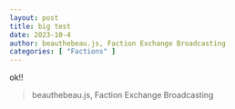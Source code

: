```yaml
---
layout: post
title: big test
date: 2023-10-4
author: beauthebeau.js, Faction Exchange Broadcasting
categories: [ "Factions" ]
---
```

ok!!

> beauthebeau.js, 
> Faction Exchange Broadcasting
